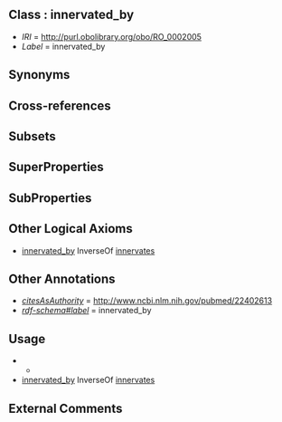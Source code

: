 
## Class : innervated_by

 * *IRI* = http://purl.obolibrary.org/obo/RO_0002005
 * *Label* = innervated_by

## Synonyms


## Cross-references


## Subsets


## SuperProperties


## SubProperties


## Other Logical Axioms

 * [innervated_by](../../RO/05/RO_0002005.md) InverseOf [innervates](../../RO/34/RO_0002134.md)

## Other Annotations

 * *[citesAsAuthority](../../ty/citesAsAuthority.md)* = http://www.ncbi.nlm.nih.gov/pubmed/22402613
 * *[rdf-schema#label](../../el/rdf-schema#label.md)* = innervated_by

## Usage

 * -
 * [innervated_by](../../RO/05/RO_0002005.md) InverseOf [innervates](../../RO/34/RO_0002134.md)

## External Comments


